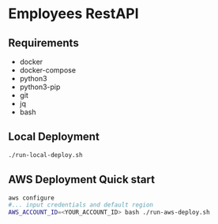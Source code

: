 # Employees RestAPI

## Requirements

* docker
* docker-compose
* python3
* python3-pip
* git
* jq
* bash

## Local Deployment

```bash
./run-local-deploy.sh
```

## AWS Deployment Quick start

```bash
aws configure
#... input credentials and default region
AWS_ACCOUNT_ID=<YOUR_ACCOUNT_ID> bash ./run-aws-deploy.sh
```